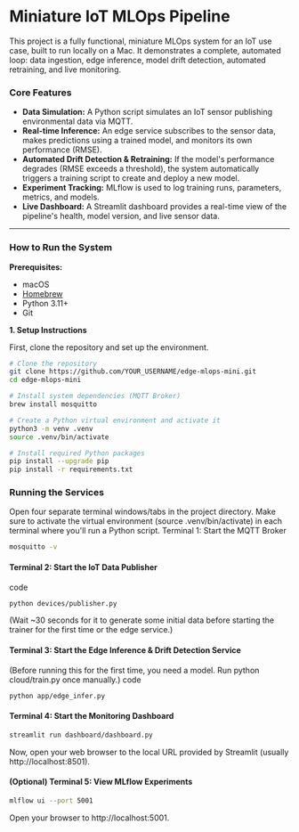 # Miniature IoT MLOps Pipeline

This project is a fully functional, miniature MLOps system for an IoT use case, built to run locally on a Mac. It demonstrates a complete, automated loop: data ingestion, edge inference, model drift detection, automated retraining, and live monitoring.

### Core Features
- **Data Simulation:** A Python script simulates an IoT sensor publishing environmental data via MQTT.
- **Real-time Inference:** An edge service subscribes to the sensor data, makes predictions using a trained model, and monitors its own performance (RMSE).
- **Automated Drift Detection & Retraining:** If the model's performance degrades (RMSE exceeds a threshold), the system automatically triggers a training script to create and deploy a new model.
- **Experiment Tracking:** MLflow is used to log training runs, parameters, metrics, and models.
- **Live Dashboard:** A Streamlit dashboard provides a real-time view of the pipeline's health, model version, and live sensor data.

---

### How to Run the System

**Prerequisites:**
- macOS
- [Homebrew](https://brew.sh)
- Python 3.11+
- Git

**1. Setup Instructions**

First, clone the repository and set up the environment.

```bash
# Clone the repository
git clone https://github.com/YOUR_USERNAME/edge-mlops-mini.git
cd edge-mlops-mini

# Install system dependencies (MQTT Broker)
brew install mosquitto

# Create a Python virtual environment and activate it
python3 -m venv .venv
source .venv/bin/activate

# Install required Python packages
pip install --upgrade pip
pip install -r requirements.txt
```







### Running the Services
Open four separate terminal windows/tabs in the project directory. Make sure to activate the virtual environment (source .venv/bin/activate) in each terminal where you'll run a Python script.
Terminal 1: Start the MQTT Broker
```bash
mosquitto -v
```
#### Terminal 2: Start the IoT Data Publisher
code
```bash
python devices/publisher.py
```
(Wait ~30 seconds for it to generate some initial data before starting the trainer for the first time or the edge service.)
#### Terminal 3: Start the Edge Inference & Drift Detection Service
(Before running this for the first time, you need a model. Run python cloud/train.py once manually.)
code
```bash
python app/edge_infer.py
```
#### Terminal 4: Start the Monitoring Dashboard
```bash
streamlit run dashboard/dashboard.py
```
Now, open your web browser to the local URL provided by Streamlit (usually http://localhost:8501).
#### (Optional) Terminal 5: View MLflow Experiments
```bash
mlflow ui --port 5001
```
Open your browser to http://localhost:5001.